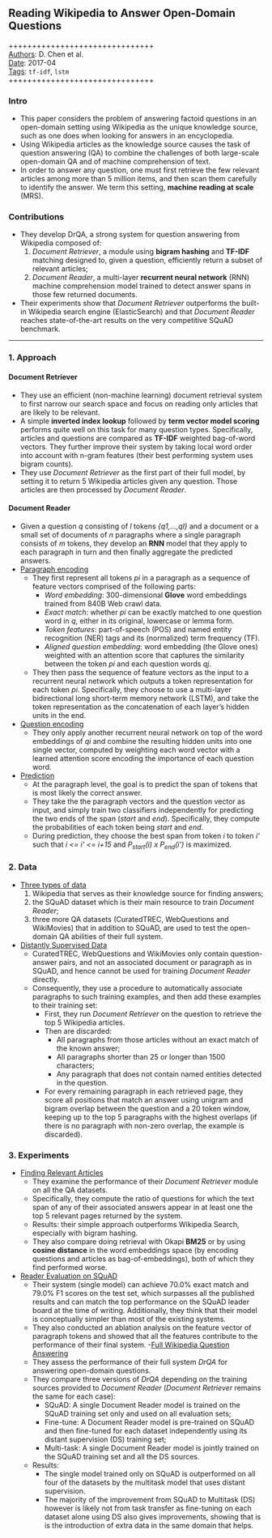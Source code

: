 ## Reading Wikipedia to Answer Open-Domain Questions

+++++++++++++++++++++++++++++++  
<ins>Authors</ins>: D. Chen et al.  
<ins>Date</ins>: 2017-04  
<ins>Tags</ins>: `tf-idf`, `lstm`     
+++++++++++++++++++++++++++++++  


### Intro

- This paper considers the problem of answering factoid questions in an open-domain setting using Wikipedia as the unique knowledge source, such as one does when looking for answers in an encyclopedia.
- Using Wikipedia articles as the knowledge source causes the task of question answering (QA) to combine the challenges of both large-scale open-domain QA and of machine comprehension of text.
- In order to answer any question, one must first retrieve the few relevant articles among more than 5 million items, and then scan them carefully to identify the answer. We term this setting, **machine reading at scale** (MRS).


### Contributions

- They develop DrQA, a strong system for question answering from Wikipedia composed of: 
  1. *Document Retriever*, a module using **bigram hashing** and **TF-IDF** matching designed to, given a question, efficiently return a subset of relevant articles;
  2. *Document Reader*, a multi-layer **recurrent neural network** (RNN) machine comprehension model trained to detect answer spans in those few returned documents.
- Their experiments show that *Document Retriever* outperforms the built-in Wikipedia search engine (ElasticSearch) and that *Document Reader* reaches state-of-the-art results on the very competitive SQuAD benchmark.

***

### 1. Approach

#### Document Retriever

- They use an efficient (non-machine learning) document retrieval system to first narrow our search space and focus on reading only articles that are likely to be relevant.
- A simple **inverted index lookup** followed by **term vector model scoring** performs quite well on this task for many question types. Specifically, articles and questions are compared as **TF-IDF** weighted bag-of-word vectors. They further improve their system by taking local word order into account with n-gram features (their best performing system uses bigram counts).
- They use *Document Retriever* as the first part of their full model, by setting it to return 5 Wikipedia articles given any question. Those articles are then processed by *Document Reader*.


#### Document Reader

- Given a question *q* consisting of *l* tokens *{q1,...,ql}* and a document or a small set of documents of *n* paragraphs where a single paragraph consists of *m* tokens, they develop an **RNN** model that they apply to each paragraph in turn and then finally aggregate the predicted answers.
- <ins>Paragraph encoding</ins>
  - They first represent all tokens *pi* in a paragraph as a sequence of feature vectors comprised of the following parts:
    - *Word embedding*: 300-dimensional **Glove** word embeddings trained from 840B Web crawl data.
    - *Exact match*: whether *pi* can be exactly matched to one question word in *q*, either in its original, lowercase or lemma form.
    - *Token features*: part-of-speech (POS) and named entity recognition (NER) tags and its (normalized) term frequency (TF).
    - *Aligned question embedding*: word embedding (the Glove ones) weighted with an attention score that captures the similarity between the token *pi* and each question words *qj*.
  - They then pass the sequence of feature vectors as the input to a recurrent neural network which outputs a token representation for each token *pi*. Specifically, they choose to use a multi-layer bidirectional long short-term memory network (LSTM), and take the token representation as the concatenation of each layer’s hidden units in the end.
- <ins>Question encoding</ins>
  - They only apply another recurrent neural network on top of the word embeddings of *qi* and combine the resulting hidden units into one single vector, computed by weighting each word vector with a learned attention score encoding the importance of each question word.
- <ins>Prediction</ins>
  - At the paragraph level, the goal is to predict the span of tokens that is most likely the correct answer.
  - They take the the paragraph vectors and the question vector as input, and simply train two classifiers independently for predicting the two ends of the span (*start* and *end*). Specifically, they compute the probabilities of each token being *start* and *end*.
  - During prediction, they choose the best span from token *i* to token *i'* such that *i <= i' <= i+15* and *P<sub>start</sub>(i) x P<sub>end</sub>(i')* is maximized.


### 2. Data

- <ins>Three types of data</ins>
  1. Wikipedia that serves as their knowledge source for finding answers;
  2. the SQuAD dataset which is their main resource to train *Document Reader*;
  3. three more QA datasets (CuratedTREC, WebQuestions and WikiMovies) that in addition to SQuAD, are used to test the open-domain QA abilities of their full system.
- <ins>Distantly Supervised Data</ins>
  - CuratedTREC, WebQuestions and WikiMovies only contain question-answer pairs, and not an associated document or paragraph as in SQuAD, and hence cannot be used for training *Document Reader* directly.
  - Consequently, they use a procedure to automatically associate paragraphs to such training examples, and then add these examples to their training set:
    - First, they run *Document Retriever* on the question to retrieve the top 5 Wikipedia articles.
    - Then are discarded:
      - All paragraphs from those articles without an exact match of the known answer;
      - All paragraphs shorter than 25 or longer than 1500 characters;
      - Any paragraph that does not contain named entities detected in the question.
    - For every remaining paragraph in each retrieved page, they score all positions that match an answer using unigram and bigram overlap between the question and a 20 token window, keeping up to the top 5 paragraphs with the highest overlaps (if there is no paragraph with non-zero overlap, the example is discarded).


### 3. Experiments
- <ins>Finding Relevant Articles</ins>
  - They examine the performance of their *Document Retriever* module on all the QA datasets.
  - Specifically, they compute the ratio of questions for which the text span of any of their associated answers appear in at least one the top 5 relevant pages returned by the system.
  - Results: their simple approach outperforms Wikipedia Search, especially with bigram hashing.
  - They also compare doing retrieval with Okapi **BM25** or by using **cosine distance** in the word embeddings space (by encoding questions and articles as bag-of-embeddings), both of which they find performed worse.
- <ins>Reader Evaluation on SQuAD</ins>
  - Their system (single model) can achieve 70.0% exact match and 79.0% F1 scores on the test set, which surpasses all the published results and can match the top performance on the SQuAD leader board at the time of writing. Additionally, they think that their model is conceptually simpler than most of the existing systems.
  - They also conducted an ablation analysis on the feature vector of paragraph tokens and showed that all the features contribute to the performance of their final system.
-<ins>Full Wikipedia Question Answering</ins>
  - They assess the performance of their full system *DrQA* for answering open-domain questions.
  - They compare three versions of *DrQA* depending on the training sources provided to *Document Reader* (*Document Retriever* remains the same for each case):
    - SQuAD: A single Document Reader model is trained on the SQuAD training set only and used on all evaluation sets;
    - Fine-tune: A Document Reader model is pre-trained on SQuAD and then fine-tuned for each dataset independently using its distant supervision (DS) training set;
    - Multi-task: A single Document Reader model is jointly trained on the SQuAD training set and all the DS sources.
  - Results:
    - The single model trained only on SQuAD is outperformed on all four of the datasets by the multitask model that uses distant supervision.
    - The majority of the improvement from SQuAD to Multitask (DS) however is likely not from task transfer as fine-tuning on each dataset alone using DS also gives improvements, showing that is is the introduction of extra data in the same domain that helps.
